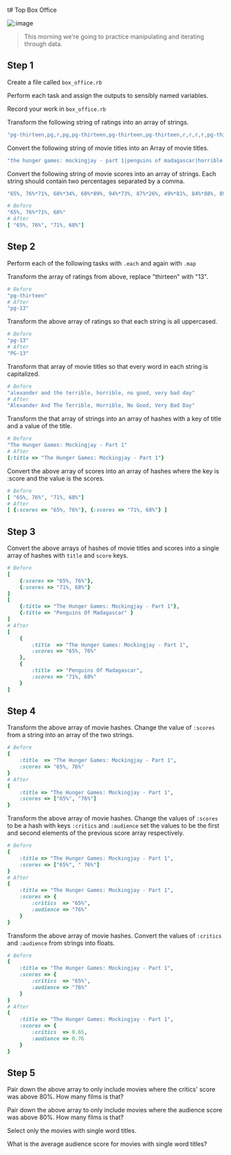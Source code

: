 t# Top Box Office

![:image](http://www.lynettelewis.com/wp-content/uploads/2013/05/Critic-Main-600x314.jpg)

> This morning we're going to practice manipulating and iterating through data.

## Step 1

Create a file called `box_office.rb`

Perform each task and assign the outputs to sensibly named variables.

Record your work in `box_office.rb`

Transform the following string of ratings into an array of strings.

```rb
"pg-thirteen,pg,r,pg,pg-thirteen,pg-thirteen,pg-thirteen,r,r,r,r,pg-thirteen,r,pg-thirteen,r,r,r,r,r,r,pg-thirteen,r,pg-thirteen,pg-thirteen,pg,r,r,pg,pg"
```

Convert the following string of movie titles into an Array of movie titles.

```rb
"the hunger games: mockingjay - part 1|penguins of madagascar|horrible bosses 2|big hero 6|interstellar|dumb and dumber to|the theory of everything|gone girl|the pyramid|birdman|nightcrawler|st. vincent|fury|beyond the lights|wild|foxcatcher|the homesman|whiplash|john wick|the equalizer|guardians of the galaxy|the judge|the maze runner|ouija|alexander and the terrible, horrible, no good, very bad day|rosewater|hector and the search for happiness|the book of life|the boxtrolls"
```

Convert the following string of movie scores into an array of strings.
Each string should contain two percentages separated by a comma.

```rb
"65%, 76%*71%, 68%*34%, 60%*89%, 94%*73%, 87%*26%, 49%*81%, 84%*88%, 89%*7%, 39%*94%, 86%*95%, 87%*76%, 82%*78%, 88%*84%, 83%*92%, 80%*86%, 77%*79%, 53%*96%, 96%*85%, 82%*61%, 81%*90%, 94%*47%, 76%*63%, 73%*7%, 29%*62%, 65%*74%, 75%*36%, 67%*82%, 82%*75%, 68%"
```

```rb
# Before
"65%, 76%*71%, 68%"
# After
[ "65%, 76%", "71%, 68%"]
```

## Step 2

Perform each of the following tasks with `.each` and again with `.map`

Transform the array of ratings from above, replace "thirteen" with "13".

```rb
# Before
"pg-thirteen"
# After
"pg-13"
```

Transform the above array of ratings so that each string is all uppercased.

```rb
# Before
"pg-13"
# After
"PG-13"
```

Transform that array of movie titles so that every word in each string is capitalized.

```rb
# Before
"alexander and the terrible, horrible, no good, very bad day"
# After
"Alexander And The Terrible, Horrible, No Good, Very Bad Day"
```

Transform the that array of strings into an array of hashes with a key of title and a value of the title.

```rb
# Before
"The Hunger Games: Mockingjay - Part 1"
# After
{:title => "The Hunger Games: Mockingjay - Part 1"}
```

Convert the above array of scores into an array of hashes where the key is :score and the value is the scores.

```rb
# Before
[ "65%, 76%", "71%, 68%"]
# After
[ {:scores => "65%, 76%"}, {:scores => "71%, 68%"} ]
```

## Step 3

Convert the above arrays of hashes of movie titles and scores into a single array of hashes with `title` and `score` keys.

```rb
# Before
[
    {:scores => "65%, 76%"},
    {:scores => "71%, 68%"}
]
[
    {:title => "The Hunger Games: Mockingjay - Part 1"},
    {:title => "Penguins Of Madagascar" }
]
# After
[
    {
        :title  => "The Hunger Games: Mockingjay - Part 1",
        :scores => "65%, 76%"
    },
    {
        :title  => "Penguins Of Madagascar",
        :scores => "71%, 68%"
    }
]
```

## Step 4

Transform the above array of movie hashes. Change the value of `:scores` from a string into an array of the two strings.

```rb
# Before
{
    :title  => "The Hunger Games: Mockingjay - Part 1",
    :scores => "65%, 76%"
}
# After
{
    :title => "The Hunger Games: Mockingjay - Part 1",
    :scores => ["65%", "76%"]
}
```

Transform the above array of movie hashes. Change the values of `:scores` to be a hash with keys `:critics` and `:audience` set the values to be the first and second elements of the previous score array respectively.

```rb
# Before
{
    :title => "The Hunger Games: Mockingjay - Part 1",
    :scores => ["65%", " 76%"]
}
# After
{
    :title => "The Hunger Games: Mockingjay - Part 1",
    :scores => {
        :critics  => "65%",
        :audience => "76%"
    }
}
```

Transform the above array of movie hashes. Convert the values of `:critics` and `:audience` from strings into floats.

```rb
# Before
{
    :title => "The Hunger Games: Mockingjay - Part 1",
    :scores => {
        :critics  => "65%",
        :audience => "76%"
    }
}
# After
{
    :title => "The Hunger Games: Mockingjay - Part 1",
    :scores => {
        :critics  => 0.65,
        :audience => 0.76
    }
}
```

## Step 5

Pair down the above array to only include movies where the critics' score was above 80%.
How many films is that?

Pair down the above array to only include movies where the audience score was above 80%.
How many films is that?

Select only the movies with single word titles.

What is the average audience score for movies with single word titles?

